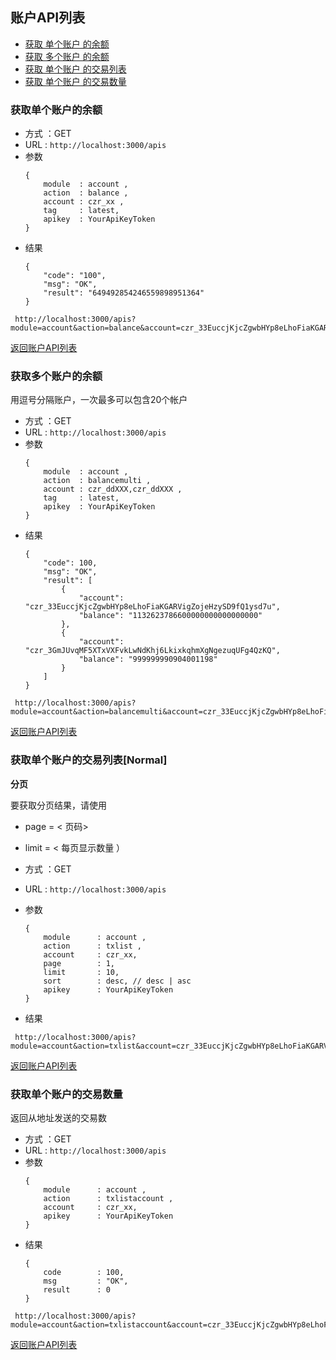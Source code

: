 

## 账户API列表
- [获取 单个账户 的余额](#获取单个账户的余额)
- [获取 多个账户 的余额](#获取多个账户的余额)
- [获取 单个账户 的交易列表](#获取单个账户的交易列表[Normal])
- [获取 单个账户 的交易数量](#获取单个账户的交易数量)


### 获取单个账户的余额

- 方式 ：GET
- URL : `http://localhost:3000/apis`
- 参数
    ```
    {
        module  : account ,
        action  : balance ,
        account : czr_xx ,
        tag     : latest,
        apikey  : YourApiKeyToken
    }
    ```
- 结果
    ```
    {
        "code": "100",
        "msg": "OK",
        "result": "649492854246559898951364"
    }
    ```

```
 http://localhost:3000/apis?module=account&action=balance&account=czr_33EuccjKjcZgwbHYp8eLhoFiaKGARVigZojeHzySD9fQ1ysd7u&tag=latest&apikey=YourApiKeyToken
```

[返回账户API列表](#账户API列表)

### 获取多个账户的余额

用逗号分隔账户，一次最多可以包含20个帐户

- 方式 ：GET
- URL : `http://localhost:3000/apis`
- 参数
    ```
    {
        module  : account ,
        action  : balancemulti ,
        account : czr_ddXXX,czr_ddXXX ,
        tag     : latest,
        apikey  : YourApiKeyToken
    }
    ```
- 结果
    ```
    {
        "code": 100,
        "msg": "OK",
        "result": [
            {
                "account": "czr_33EuccjKjcZgwbHYp8eLhoFiaKGARVigZojeHzySD9fQ1ysd7u",
                "balance": "1132623786600000000000000000"
            },
            {
                "account": "czr_3GmJUvqMF5XTxVXFvkLwNdKhj6LkixkqhmXgNgezuqUFg4QzKQ",
                "balance": "999999990904001198"
            }
        ]
    }
    ```

```
 http://localhost:3000/apis?module=account&action=balancemulti&account=czr_33EuccjKjcZgwbHYp8eLhoFiaKGARVigZojeHzySD9fQ1ysd7u,czr_3GmJUvqMF5XTxVXFvkLwNdKhj6LkixkqhmXgNgezuqUFg4QzKQ&tag=latest&apikey=YourApiKeyToken
```

[返回账户API列表](#账户API列表)

### 获取单个账户的交易列表[Normal]

**分页**

要获取分页结果，请使用
- page = < 页码>
- limit = < 每页显示数量 ）

- 方式 ：GET
- URL : `http://localhost:3000/apis`
- 参数
    ```
    {
        module      : account ,
        action      : txlist ,
        account     : czr_xx,
        page        : 1,
        limit       : 10,
        sort        : desc, // desc | asc
        apikey      : YourApiKeyToken
    }
    ```
- 结果

```
 http://localhost:3000/apis?module=account&action=txlist&account=czr_33EuccjKjcZgwbHYp8eLhoFiaKGARVigZojeHzySD9fQ1ysd7u&page=1&limit=10&sort=desc&apikey=YourApiKeyToken
```

[返回账户API列表](#账户API列表)

### 获取单个账户的交易数量

返回从地址发送的交易数

- 方式 ：GET
- URL : `http://localhost:3000/apis`
- 参数
    ```
    {
        module      : account ,
        action      : txlistaccount ,
        account     : czr_xx,
        apikey      : YourApiKeyToken
    }
    ```
- 结果
    ```
    {
        code        : 100,
        msg         : "OK",
        result      : 0
    }
    ```

```
 http://localhost:3000/apis?module=account&action=txlistaccount&account=czr_33EuccjKjcZgwbHYp8eLhoFiaKGARVigZojeHzySD9fQ1ysd7u&apikey=YourApiKeyToken
```

[返回账户API列表](#账户API列表)